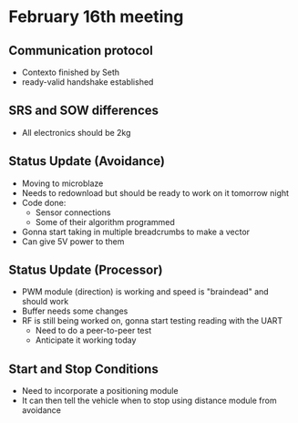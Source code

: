 # February 16th meeting
## Communication protocol
- Contexto finished by Seth
- ready-valid handshake established
## SRS and SOW differences
- All electronics should be 2kg
## Status Update (Avoidance)
- Moving to microblaze
- Needs to redownload but should be ready to work on it tomorrow night
- Code done:
    - Sensor connections
    - Some of their algorithm programmed
- Gonna start taking in multiple breadcrumbs to make a vector
- Can give 5V power to them
## Status Update (Processor)
- PWM module (direction) is working and speed is "braindead" and should work
- Buffer needs some changes
- RF is still being worked on, gonna start testing reading with the UART
    - Need to do a peer-to-peer test
    - Anticipate it working today
## Start and Stop Conditions
- Need to incorporate a positioning module
- It can then tell the vehicle when to stop using distance module from avoidance